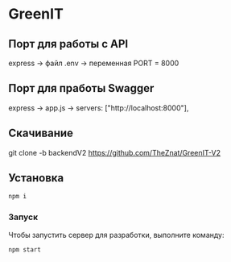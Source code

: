 # GreenIT

## Порт для работы с API

express -> файл .env -> переменная PORT = 8000

## Порт для пработы Swagger

express -> app.js -> servers: ["http://localhost:8000"],

## Скачивание

git clone -b backendV2 https://github.com/TheZnat/GreenIT-V2

## Установка

```sh
npm i
```

### Запуск

Чтобы запустить сервер для разработки, выполните команду:

```sh
npm start
```
